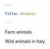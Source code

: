 ```yaml
---

Title: Animals

---
```


Farm animals

<VocabWord translation_en="Cow" />

Wild animals in Italy

<VocabWord translation_en="Dolphin" />
